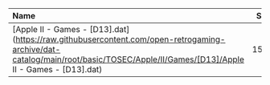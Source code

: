 |Name|Size|
|:---|---:|
|[Apple II - Games - [D13].dat](https://raw.githubusercontent.com/open-retrogaming-archive/dat-catalog/main/root/basic/TOSEC/Apple/II/Games/[D13]/Apple II - Games - [D13].dat)|1518|
